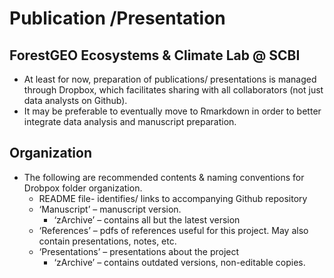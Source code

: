 # Publication /Presentation
## ForestGEO Ecosystems & Climate Lab @ SCBI

- At least for now, preparation of publications/ presentations is managed through Dropbox, which facilitates sharing with all collaborators (not just data analysts on Github).
- It may be preferable to eventually move to Rmarkdown in order to better integrate data analysis and manuscript preparation.

## Organization
- The following are recommended contents & naming conventions for Drobpox folder organization.
  - README file- identifies/ links to accompanying Github repository 
  - ‘Manuscript’ – manuscript version.
     - ‘zArchive’ – contains all but the latest version
  - ‘References’ – pdfs of references useful for this project. May also contain presentations, notes, etc.
  - ‘Presentations’ – presentations about the project 
     - ‘zArchive’ – contains outdated versions, non-editable copies.
